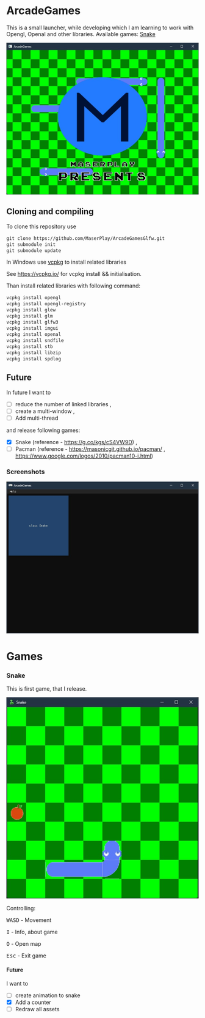 # ArcadeGames
This is a small launcher, while developing which I am learning to work with Opengl, Openal and other libraries.
Available games: [Snake](#snake)

![(intro) Maserplay presents](img/intro_demo_1.jpg)
## Cloning and compiling
To clone this repository use 
```
git clone https://github.com/MaserPlay/ArcadeGamesGlfw.git
git submodule init
git submodule update
```
In Windows use [vcpkg](https://vcpkg.io/) to install related libraries

See https://vcpkg.io/ for vcpkg install && initialisation.

Than install related libraries with following command:
```
vcpkg install opengl
vcpkg install opengl-registry
vcpkg install glew
vcpkg install glm
vcpkg install glfw3
vcpkg install imgui
vcpkg install openal
vcpkg install sndfile
vcpkg install stb
vcpkg install libzip
vcpkg install spdlog
```
## Future
In future I want to
- [ ] reduce the number of linked libraries ,
- [ ] create a multi-window ,
- [ ] Add multi-thread

 and release following games:
- [X] Snake (reference - https://g.co/kgs/cS4VW9D) ,
- [ ] Pacman (reference - https://masonicgit.github.io/pacman/ , https://www.google.com/logos/2010/pacman10-i.html)
### Screenshots
![screenshot of launcher](img/launcher_demo_1.jpg)
# Games
### Snake
This is first game, that I release.

![screenshot of snake game](img/snake_demo_1.jpg)

Controlling:

<kbd>W</kbd><kbd>A</kbd><kbd>S</kbd><kbd>D</kbd> - Movement

<kbd>I</kbd> - Info, about game

<kbd>O</kbd> - Open map

<kbd>Esc</kbd> - Exit game

#### Future
I want to
- [ ] create animation to snake
- [X] Add a counter
- [ ] Redraw all assets
